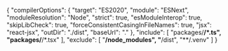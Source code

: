 {
  "compilerOptions": {
    "target": "ES2020",
    "module": "ESNext",
    "moduleResolution": "Node",
    "strict": true,
    "esModuleInterop": true,
    "skipLibCheck": true,
    "forceConsistentCasingInFileNames": true,
    "jsx": "react-jsx",
    "outDir": "./dist",
    "baseUrl": "."
  },
  "include": [
    "packages/**/*.ts",
    "packages/**/*.tsx"
  ],
  "exclude": [
    "**/node_modules",
    "**/dist",
    "**/.venv"
  ]
}
